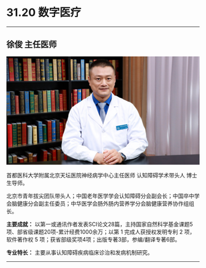 # 31.20 数字医疗

---

## 徐俊 主任医师

![1686548753643](image/c31_020/1686548753643.png)

首都医科大学附属北京天坛医院神经病学中心主任医师 认知障碍学术带头人 博士生导师。

北京市青年拔尖团队带头人；中国老年医学学会认知障碍分会副会长；中国卒中学会脑健康分会副主任委员；中华医学会肠外肠内营养学分会脑健康营养协作组组长。

**主要成就：** 以第一或通讯作者发表SCI论文28篇，主持国家自然科学基金课题5项、部省级课题20项-累计经费1000余万；以第 1 完成人获授权发明专利 2 项，软件著作权 5 项；获省部级奖项4项；出版专著3部，参编/翻译专著6部。

**专业特长：** 主要从事认知障碍疾病临床诊治和发病机制研究。

---
